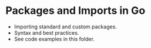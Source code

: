# Packages and Imports in Go

- Importing standard and custom packages.
- Syntax and best practices.
- See code examples in this folder.
